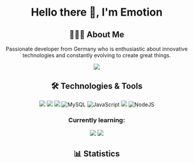 <h1 align="center"> Hello there 👋, I'm Emotion </h1>

<h2 align="center">🙋🏻‍♂️ About Me</h2>
<p align="center">Passionate developer from Germany who is enthusiastic about innovative technologies and constantly evolving to create great things.
</p>

<p align="center">
    <img src="https://komarev.com/ghpvc/?username=Emotion06">
</p>

<h2 align="center">🛠 Technologies & Tools </h2>

<p align="center">
    <!-- Lua -->
    <img src="https://img.shields.io/badge/lua-%232C2D72.svg?style=for-the-badge&logo=lua&logoColor=white"/>
    <!-- HTML -->
    <img src="https://img.shields.io/badge/html5-%23E34F26.svg?style=for-the-badge&logo=html5&logoColor=white"/>
    <!-- CSS -->
    <img src="https://img.shields.io/badge/css3-%231572B6.svg?style=for-the-badge&logo=css3&logoColor=white"/>
    <!-- SQL -->
    <img alt="MySQL" src="https://img.shields.io/badge/mysql-%2300f.svg?&style=for-the-badge&logo=mysql&logoColor=white"/>
    <!-- JavaScript -->
    <img alt="JavaScript" src="https://img.shields.io/badge/javascript-%23323330.svg?&style=for-the-badge&logo=javascript&logoColor=%23F7DF1E"/>
    <!-- Vue.js -->
    <img src="https://img.shields.io/badge/vuejs-%2335495e.svg?style=for-the-badge&logo=vuedotjs&logoColor=%234FC08Dstyle=flat"/>
    <!-- Node.js -->
    <img alt="NodeJS" src="https://img.shields.io/badge/node.js-%2343853D.svg?&style=for-the-badge&logo=node.js&logoColor=white"/>
</p>

<h3 align="center">Currently learning: </h3>
<p align="center">
    <!-- C# -->
    <img src="https://img.shields.io/badge/c%23-%23239120.svg?style=for-the-badge&logo=csharp&logoColor=white"/>
    <!-- .NET -->
    <img src="https://img.shields.io/badge/.NET-5C2D91?style=for-the-badge&logo=.net&logoColor=white"/>
</p>

<h2 align="center">📊 Statistics </h2>
<p align="center">
    <img src="https://github-readme-stats.vercel.app/api?username=Emotion06&show_icons=true&theme=cobalt" alt="">
</p>
